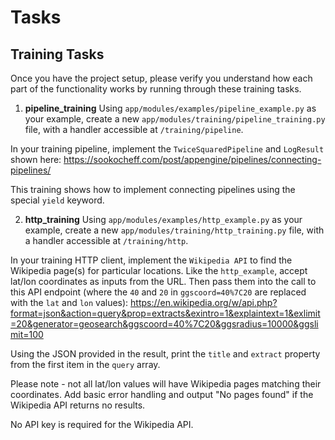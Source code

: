 # Tasks

## Training Tasks

Once you have the project setup, please verify you understand how each part of
the functionality works by running through these training tasks.

1. **pipeline_training**
Using `app/modules/examples/pipeline_example.py` as your example, create a new
`app/modules/training/pipeline_training.py` file, with a handler accessible
at `/training/pipeline`.

In your training pipeline, implement the `TwiceSquaredPipeline` and `LogResult`
shown here:
https://sookocheff.com/post/appengine/pipelines/connecting-pipelines/

This training shows how to implement connecting pipelines using the special
`yield` keyword.


2. **http_training**
Using `app/modules/examples/http_example.py` as your example, create a new
`app/modules/training/http_training.py` file, with a handler accessible
at `/training/http`.

In your training HTTP client, implement the `Wikipedia API` to find the
Wikipedia page(s) for particular locations. Like the `http_example`, accept
lat/lon coordinates as inputs from the URL. Then pass them into the call to
this API endpoint (where the `40` and `20` in `ggscoord=40%7C20` are replaced
with the `lat` and `lon` values):
https://en.wikipedia.org/w/api.php?format=json&action=query&prop=extracts&exintro=1&explaintext=1&exlimit=20&generator=geosearch&ggscoord=40%7C20&ggsradius=10000&ggslimit=100

Using the JSON provided in the result, print the `title` and `extract` property
from the first item in the `query` array.

Please note - not all lat/lon values will have Wikipedia pages matching their
coordinates. Add basic error handling and output "No pages found" if the
Wikipedia API returns no results.

No API key is required for the Wikipedia API.
